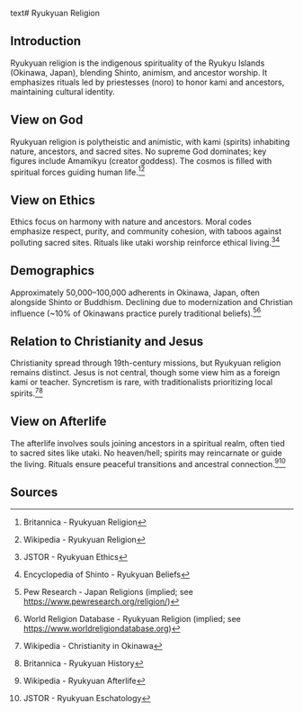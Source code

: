 text# Ryukyuan Religion
## Introduction
Ryukyuan religion is the indigenous spirituality of the Ryukyu Islands (Okinawa, Japan), blending Shinto, animism, and ancestor worship. It emphasizes rituals led by priestesses (noro) to honor kami and ancestors, maintaining cultural identity.
## View on God
Ryukyuan religion is polytheistic and animistic, with kami (spirits) inhabiting nature, ancestors, and sacred sites. No supreme God dominates; key figures include Amamikyu (creator goddess). The cosmos is filled with spiritual forces guiding human life.[^41][^42]
## View on Ethics
Ethics focus on harmony with nature and ancestors. Moral codes emphasize respect, purity, and community cohesion, with taboos against polluting sacred sites. Rituals like utaki worship reinforce ethical living.[^43][^44]
## Demographics
Approximately 50,000–100,000 adherents in Okinawa, Japan, often alongside Shinto or Buddhism. Declining due to modernization and Christian influence (~10% of Okinawans practice purely traditional beliefs).[^45][^46]
## Relation to Christianity and Jesus
Christianity spread through 19th-century missions, but Ryukyuan religion remains distinct. Jesus is not central, though some view him as a foreign kami or teacher. Syncretism is rare, with traditionalists prioritizing local spirits.[^47][^48]
## View on Afterlife
The afterlife involves souls joining ancestors in a spiritual realm, often tied to sacred sites like utaki. No heaven/hell; spirits may reincarnate or guide the living. Rituals ensure peaceful transitions and ancestral connection.[^49][^50]
## Sources
[^41]: Britannica - Ryukyuan Religion[](https://www.britannica.com/topic/Ryukyuan-religion)
[^42]: Wikipedia - Ryukyuan Religion[](https://en.wikipedia.org/wiki/Ryukyuan_religion)
[^43]: JSTOR - Ryukyuan Ethics[](https://www.jstor.org/stable/3260475)
[^44]: Encyclopedia of Shinto - Ryukyuan Beliefs[](http://eos.kokugakuin.ac.jp/modules/xwords/)
[^45]: Pew Research - Japan Religions (implied; see https://www.pewresearch.org/religion/)
[^46]: World Religion Database - Ryukyuan Religion (implied; see https://www.worldreligiondatabase.org)
[^47]: Wikipedia - Christianity in Okinawa[](https://en.wikipedia.org/wiki/Christianity_in_Japan#Okinawa)
[^48]: Britannica - Ryukyuan History[](https://www.britannica.com/topic/Ryukyuan-religion)
[^49]: Wikipedia - Ryukyuan Afterlife[](https://en.wikipedia.org/wiki/Ryukyuan_religion#Afterlife)
[^50]: JSTOR - Ryukyuan Eschatology[](https://www.jstor.org/stable/3260476)
